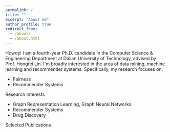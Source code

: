 ```yaml
---
permalink: /
title: ""
excerpt: "About me"
author_profile: true
redirect_from: 
  - /about/
  - /about.html
---
```

Howdy! I am a fourth-year Ph.D. candidate in the Computer Science & Engineering Department at Dalian University of Technology, advised by Prof. Hongfei Lin. I'm broadly interested in the area of data mining, machine learning and recommender systems. Specifically, my research focuses on:

* Fairness
* Recommender Systems

<!--<span style="color:red">What's New</span>-->


<!--* <span style="color:red">New!!</span> Our paper "[Learning interpretable cellular and gene signature embeddings from single-cell transcriptomic data](https://www.biorxiv.org/content/10.1101/2021.01.13.426593v1.full)", collaborated with Prof. Yue Li at McGill Univesity, has been accepted to [Nature Communications](https://www.nature.com/ncomms/). Congrats to the leading author Yifan Zhao and Huiyu Cai.-->  

Research Interests
<!--======-->
* Graph Representation Learning, Graph Neural Networks
* Recommender Systems
* Drug Discovery

<!--Recent Papers-->
<!--======-->
<!--* <span style="color:red">New!!</span> Chence Shi, Shitong Luo, Minkai Xu, Jian Tang. "[Learning Gradient Fields for Molecular Conformation Generation]()", to appear at ICML'21.-->  

<!--* <span style="color:red">New!!</span> Minkai Xu, Wujie Wang, Shitong Luo, Chence Shi, Yoshua Bengio, Rafael Gomez-Bombarelli, Jian Tang. "[An End-to-End Framework for Molecular Conformation Generation via Bilevel Programming]()", to appear at ICML'21.-->  


Selected Publications
<!--======--?
* Haifeng Liu, Hongfei Lin, Chen Shen et al. [Drug Repositioning for SARS-CoV-2 Based on Graph Neural Network](https://ieeexplore.ieee.org/abstract/document/9313236). BIBM'20. <span style="color:red"></span> 
<!--* Jian Tang, Meng Qu, and Qiaozhu Mei. [PTE: Predictive Text Embedding through Large-scale Heterogeneous Text Networks](https://arxiv.org/abs/1508.00200). KDD'15. \[[code](https://github.com/mnqu/PTE)\]-->

<!--* Jian Tang, Meng Qu, Mingzhe Wang, Ming Zhang, Jun Yan and Qiaozhu Mei. [LINE: Large-scale Information Network Embedding](https://arxiv.org/abs/1503.03578). WWW'15. \[[code](https://github.com/tangjianpku/LINE)\] <span style="color:red">(Most cited paper in WWW'15)</span>-->

<!--* Jian Tang, Zhaoshi Meng, XuanLong Nguyen, Qiaozhu Mei and Ming Zhang. [Understanding the limiting factors of topic modeling via posterior contraction analysis](http://proceedings.mlr.press/v32/tang14.pdf). In proceedings of the 31st International Conference on Machine Learning (ICML), Beijing, June 2014. <span style="color:red">(Best paper award, 1/1500)</span>-->
